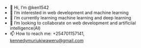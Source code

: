 - 👋 Hi, I’m @ken1542
- 👀 I’m interested in web development and machine learning
- 🌱 I’m currently learning machine learning and deep learning
- 💞️ I’m looking to collaborate on web development and artificiial intelligence(AI)
- 📫 How to reach me: +254701157141, kennedymuriukiwaweru@gmail.com

<!---
ken1542/ken1542 is a ✨ special ✨ repository because its `README.md` (this file) appears on your GitHub profile.
You can click the Preview link to take a look at your changes.
--->

